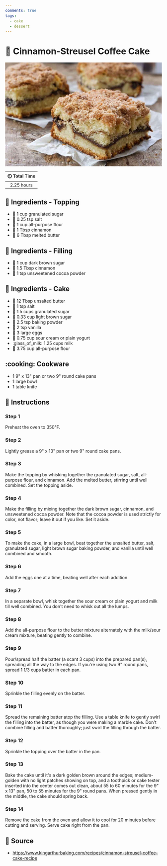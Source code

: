 ```yaml
---
comments: true
tags:
  - cake
  - dessert
---
```

# :cake: Cinnamon-Streusel Coffee Cake

![Cinnamon-Streusel Coffee Cake](../assets/images/cinnamon-streusel-coffee-cake.jpg)

| :timer_clock: Total Time |
|:-----------------------: |
| 2.25 hours |

## :salt: Ingredients - Topping

- :candy: 1 cup granulated sugar
- :salt: 0.25 tsp salt
- :ear_of_rice: 1 cup all-purpose flour
- :custard: 1 Tbsp cinnamon
- :butter: 6 Tbsp melted butter

## :salt: Ingredients - Filling

- :maple_leaf: 1 cup dark brown sugar
- :custard: 1.5 Tbsp cinnamon
- :chocolate_bar: 1 tsp unsweetened cocoa powder

## :salt: Ingredients - Cake

- :butter: 12 Tbsp unsalted butter
- :salt: 1 tsp salt
- :candy: 1.5 cups granulated sugar
- :maple_leaf: 0.33 cup light brown sugar
- :dash: 2.5 tsp baking powder
- :icecream: 2 tsp vanilla
- :egg: 3 large eggs
- :microbe: 0.75 cup sour cream or plain yogurt
- :glass_of_milk: 1.25 cups milk
- :ear_of_rice: 3.75 cup all-purpose flour

## :cooking: Cookware

- 1 9" x 13" pan or two 9" round cake pans
- 1 large bowl
- 1 table knife

## :pencil: Instructions

### Step 1

Preheat the oven to 350°F.

### Step 2

Lightly grease a 9" x 13" pan or two 9" round cake pans.

### Step 3

Make the topping by whisking together the granulated sugar, salt, all-purpose flour, and cinnamon. Add the melted
butter, stirring until well combined. Set the topping aside.

### Step 4

Make the filling by mixing together the dark brown sugar, cinnamon, and unsweetened cocoa powder. Note that the cocoa
powder is used strictly for color, not flavor; leave it out if you like. Set it aside.

### Step 5

To make the cake, in a large bowl, beat together the unsalted butter, salt, granulated sugar, light brown sugar baking
powder, and vanilla until well combined and smooth.

### Step 6

Add the eggs one at a time, beating well after each addition.

### Step 7

In a separate bowl, whisk together the sour cream or plain yogurt and milk till well combined. You don't need to whisk
out all the lumps.

### Step 8

Add the all-purpose flour to the butter mixture alternately with the milk/sour cream mixture, beating gently to combine.

### Step 9

Pour/spread half the batter (a scant 3 cups) into the prepared pan(s), spreading all the way to the edges. If you're
using two 9" round pans, spread 1 1/3 cups batter in each pan.

### Step 10

Sprinkle the filling evenly on the batter.

### Step 11

Spread the remaining batter atop the filling. Use a table knife to gently swirl the filling into the batter, as though
you were making a marble cake. Don't combine filling and batter thoroughly; just swirl the filling through the batter.

### Step 12

Sprinkle the topping over the batter in the pan.

### Step 13

Bake the cake until it's a dark golden brown around the edges; medium-golden with no light patches showing on top, and a
toothpick or cake tester inserted into the center comes out clean, about 55 to 60 minutes for the 9" x 13" pan, 50 to 55
minutes for the 9" round pans. When pressed gently in the middle, the cake should spring back.

### Step 14

Remove the cake from the oven and allow it to cool for 20 minutes before cutting and serving. Serve cake right from the
pan.

## :link: Source

- <https://www.kingarthurbaking.com/recipes/cinnamon-streusel-coffee-cake-recipe>
